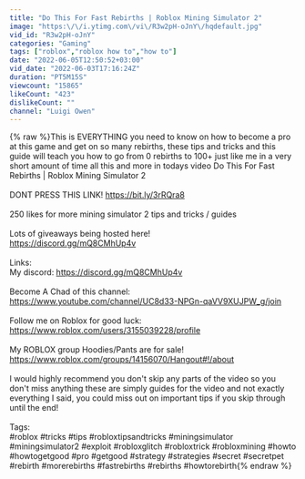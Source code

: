 ```yaml
---
title: "Do This For Fast Rebirths | Roblox Mining Simulator 2"
image: "https:\/\/i.ytimg.com\/vi\/R3w2pH-oJnY\/hqdefault.jpg"
vid_id: "R3w2pH-oJnY"
categories: "Gaming"
tags: ["roblox","roblox how to","how to"]
date: "2022-06-05T12:50:52+03:00"
vid_date: "2022-06-03T17:16:24Z"
duration: "PT5M15S"
viewcount: "15865"
likeCount: "423"
dislikeCount: ""
channel: "Luigi Owen"
---
```

{% raw %}This is EVERYTHING you need to know on how to become a pro at this game and get on so many rebirths, these tips and tricks and this guide will teach you how to go from 0 rebirths to 100+ just like me  in a very short amount of time all this and more in todays video Do This For Fast Rebirths | Roblox Mining Simulator 2 <br /><br />DONT PRESS THIS LINK! <a rel="nofollow" target="blank" href="https://bit.ly/3rRQra8">https://bit.ly/3rRQra8</a><br /><br />250 likes for more mining simulator 2 tips and tricks / guides<br /><br />Lots of giveaways being hosted here!<br /><a rel="nofollow" target="blank" href="https://discord.gg/mQ8CMhUp4v">https://discord.gg/mQ8CMhUp4v</a><br /><br />Links:<br />My discord: <a rel="nofollow" target="blank" href="https://discord.gg/mQ8CMhUp4v">https://discord.gg/mQ8CMhUp4v</a><br /><br />Become A Chad of this channel: <a rel="nofollow" target="blank" href="https://www.youtube.com/channel/UC8d33-NPGn-qaVV9XUJPW_g/join">https://www.youtube.com/channel/UC8d33-NPGn-qaVV9XUJPW_g/join</a><br /><br />Follow me on Roblox for good luck: <a rel="nofollow" target="blank" href="https://www.roblox.com/users/3155039228/profile">https://www.roblox.com/users/3155039228/profile</a><br /><br />My ROBLOX group Hoodies/Pants are for sale! <a rel="nofollow" target="blank" href="https://www.roblox.com/groups/14156070/Hangout#!/about">https://www.roblox.com/groups/14156070/Hangout#!/about</a><br /><br />I would highly recommend you don't skip any parts of the video so you don't miss anything these are simply guides for the video and not exactly everything I said, you could miss out on important tips if you skip through until the end!<br /><br />Tags:<br />#roblox #tricks #tips #robloxtipsandtricks #miningsimulator #miningsimulator2 #exploit #robloxglitch #robloxtrick #robloxmining #howto #howtogetgood #pro #getgood #strategy #strategies #secret #secretpet #rebirth #morerebirths #fastrebirths #rebirths #howtorebirth{% endraw %}
